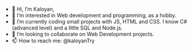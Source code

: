 - 👋 Hi, I’m Kaloyan,
- 👀 I’m interested in Web development and programming, as a hobby.
- 🌱 I’m currently coding small projects with JS, HTML and CSS. I know C# (advanced level) and a little SQL and Node.js.
- 💞️ I’m looking to collaborate on Web Development projects.
- 📫 How to reach me: @kaloyanTry

<!---
kaloyanTry/kaloyanTry is a ✨ special ✨ repository because its `README.md` (this file) appears on your GitHub profile.
You can click the Preview link to take a look at your changes.
--->
